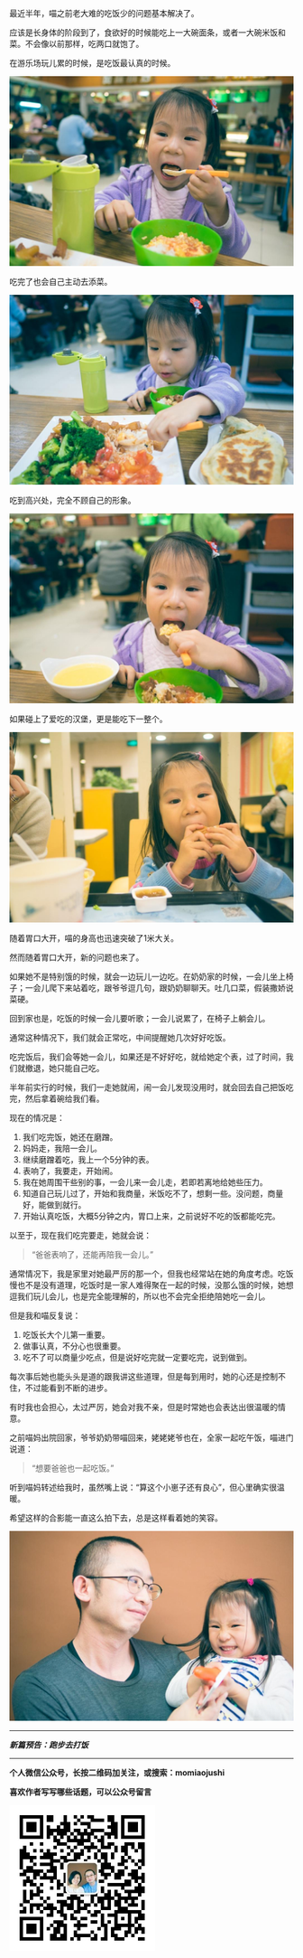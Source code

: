 最近半年，喵之前老大难的吃饭少的问题基本解决了。

应该是长身体的阶段到了，食欲好的时候能吃上一大碗面条，或者一大碗米饭和菜。不会像以前那样，吃两口就饱了。

在游乐场玩儿累的时候，是吃饭最认真的时候。

![](img/51001-62a0404c950b69f8.jpg)

吃完了也会自己主动去添菜。

![](img/51001-076ba5348dbf6f1f.jpg)

吃到高兴处，完全不顾自己的形象。

![](img/51001-31d35dac63d112a1.jpg)

如果碰上了爱吃的汉堡，更是能吃下一整个。

![](img/51001-13cad792cf34bce6.jpg)

随着胃口大开，喵的身高也迅速突破了1米大关。

然而随着胃口大开，新的问题也来了。

如果她不是特别饿的时候，就会一边玩儿一边吃。在奶奶家的时候，一会儿坐上椅子；一会儿爬下来站着吃，跟爷爷逗几句，跟奶奶聊聊天。吐几口菜，假装撒娇说菜硬。

回到家也是，吃饭的时候一会儿要听歌；一会儿说累了，在椅子上躺会儿。

通常这种情况下，我们就会正常吃，中间提醒她几次好好吃饭。

吃完饭后，我们会等她一会儿，如果还是不好好吃，就给她定个表，过了时间，我们就撤退，她只能自己吃。

半年前实行的时候，我们一走她就闹，闹一会儿发现没用时，就会回去自己把饭吃完，然后拿着碗给我们看。

现在的情况是：

1. 我们吃完饭，她还在磨蹭。
2. 妈妈走，我陪一会儿。
3. 继续磨蹭着吃，我上一个5分钟的表。
4. 表响了，我要走，开始闹。
5. 我在她周围干些别的事，一会儿来一会儿走，若即若离地给她些压力。
6. 知道自己玩儿过了，开始和我商量，米饭吃不了，想剩一些。没问题，商量好，能做到就行。
7. 开始认真吃饭，大概5分钟之内，胃口上来，之前说好不吃的饭都能吃完。

以至于，现在我们吃完要走，她就会说：

>“爸爸表响了，还能再陪我一会儿。”

通常情况下，我是家里对她最严厉的那一个，但我也经常站在她的角度考虑。吃饭慢也不是没有道理，吃饭时是一家人难得聚在一起的时候，没那么饿的时候，她想逗我们玩儿会儿，也是完全能理解的，所以也不会完全拒绝陪她吃一会儿。

但是我和喵反复说：

1. 吃饭长大个儿第一重要。
2. 做事认真，不分心也很重要。
3. 吃不了可以商量少吃点，但是说好吃完就一定要吃完，说到做到。

每次事后她也能头头是道的跟我讲这些道理，但是每到用时，她的心还是控制不住，不过能看到不断的进步。

有时我也会担心，太过严厉，她会对我不亲，但是时常她也会表达出很温暖的情意。

之前喵妈出院回家，爷爷奶奶带喵回来，姥姥姥爷也在，全家一起吃午饭，喵进门说道：

>“想要爸爸也一起吃饭。”

听到喵妈转述给我时，虽然嘴上说：“算这个小崽子还有良心”，但心里确实很温暖。

希望这样的合影能一直这么拍下去，总是这样看着她的笑容。

![](img/51001-91a8d2c862dfd342.jpg)


***

***新篇预告：跑步去打饭***

***


**个人微信公众号，长按二维码加关注，或搜索：momiaojushi**

**喜欢作者写写哪些话题，可以公众号留言**

![](https://github.com/jiluofu/jiluofu.github.com/raw/master/momiaojushi/static/qrcode.jpg)